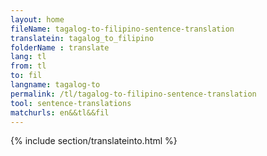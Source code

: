 ```yaml
---
layout: home
fileName: tagalog-to-filipino-sentence-translation
translatein: tagalog_to_filipino
folderName : translate
lang: tl
from: tl
to: fil
langname: tagalog-to
permalink: /tl/tagalog-to-filipino-sentence-translation
tool: sentence-translations
matchurls: en&&tl&&fil
---
```

{% include section/translateinto.html %}
